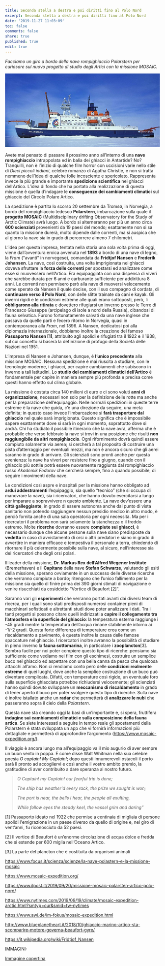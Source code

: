 ```yaml
---
title: Seconda stella a destra e poi diritti fino al Polo Nord
excerpt: Seconda stella a destra e poi diritti fino al Polo Nord
date: '2019-11-27 11:03:09'
toc: false
comments: false
share: true
published: true
edit: true
---
```

_Facciamo un giro a bordo della nave rompighiaccio Polarstern per curiosare sul nuovo progetto di studio degli Artici con la missione MOSAiC._

![](/assets/images/800px-polarstern_awi_hg.jpg)

Avete mai pensato di passare il prossimo anno all’interno di una **nave rompighiaccio** intrappolata ed in balia dei ghiacci in Antartide? No? Tranquilli, non è l’inizio di qualche film horror con uccisioni varie nello stile di _Dieci piccoli indiani_, celebre romanzo di Agatha Christie, e non si tratta nemmeno dell’idea di qualche folle incosciente e spericolato. Rappresenta invece la più grande e importante **spedizione scientifica** nei ghiacci dell’Artico. L’idea di fondo che ha portato alla realizzazione di questa missione è quella d’indagare le **conseguenze dei cambiamenti climatici** sul ghiaccio del Circolo Polare Artico. 

La spedizione è partita lo scorso 20 settembre da Tromsø, in Norvegia, a bordo del rompighiaccio tedesco **Polarstern**, imbarcazione sulla quale il **progetto MOSAiC** (Multidisciplinary drifting Observatory for the Study of Arctic Climate) avrà luogo. A bordo si alterneranno per più un anno circa **600 scienziati** provenienti da 19 paesi del mondo; esattamente non si sa quanto la missione durerà, molto dipende dalle correnti, ma si auspica che al giorno la nave sia in grado di percorrere almeno 7 chilometri. 

L’idea per questa impresa, tentata nella storia una sola volta prima di oggi, viene dall’avventura eroica avvenuta nel **1893** a bordo di una nave di legno, la _Fram_ ("avanti" in norvegese), comandata da **Fridtjof Nansen** e **Frederik Johansen**. La nave, così costruita, una volta imprigionata nei ghiacci doveva sfruttare la **forza delle correnti** per spostarsi ed analizzare come esse si muovessero nell’Artico. Era equipaggiata con una dispensa di viveri che sarebbe durata per 6 anni e carburante sufficiente per addirittura 8 anni. Le correnti non permisero però alla nave di muoversi velocemente come sperato da Nansen il quale decise, con il suo compagno di cordata, di **continuare verso il Polo Nord**, con delle slitte trainate da cani e kayak. Gli inverni rigidi e le condizioni estreme alle quali erano sottoposti, però, li **obbligarono alla ritirata** e dovettero rifugiarsi un inverno presso le Terre di Francesco Giuseppe (arcipelago di isole a nord della Russia), cibandosi di fauna selvatica. Furono fortunatamente salvati da una nave inglese che passava da quelle parti e fecero ritorno in Norvegia, quasi in contemporanea alla _Fram_, nel 1896. A Nansen, dedicatosi poi alla diplomazia internazionale, dobbiamo inoltre la creazione del famoso **Passaporto Nansen \[1]**, attribuito agli apolidi e rifugiati tra il 1922 e il 1938, sul cui concetto si baserà la definizione di profugo della Società delle Nazioni nel 1951. 

L’impresa di Nansen e Johansen, dunque, è **l’unico precedente** alla missione MOSAiC. Nessuna spedizione è mai riuscita a studiare, con le tecnologie moderne, i ghiacci, per capire cambiamenti che subiscono in inverno a tali latitudini. Lo **studio dei cambiamenti climatici dell’Artico** è fondamentale per capire in maniera sempre più profonda e precisa come questi hanno effetto sul clima globale. 

La missione è costata circa 140 milioni di euro e ci sono voluti **anni di organizzazione**, necessari non solo per la definizione delle rotte ma anche per la preparazione dell’equipaggio. Nelle normali spedizioni in queste terre estreme è la nave che guida, c’è una direzione da seguire, una meta definita; in questo caso invece l’imbarcazione si **farà trasportare dal ghiaccio** nel quale sarà imprigionata. Questo significa che è impossibile sapere esattamente dove si sarà in ogni momento, soprattutto dove si andrà. Chi ha studiato il possibile itinerario che la nave avrà, afferma che è probabile che verso febbraio la nave si trovi in una posizione che risulti **non raggiungibile da altri rompighiaccio**. Ogni rifornimento dovrà quindi essere compiuto solamente via aerea; si cercherà a tal proposito di costruire una pista d’atterraggio per eventuali mezzi, ma non è ancora sicuro che gli aerei saranno in grado di arrivare. Gli scienziati sono pronti anche per questa evenienza: la nave ha viveri per resistere fino a giugno, quando con il ghiaccio più sottile potrà essere nuovamente raggiunta dal rompighiaccio russo _Akademik Fedorov_ che cercherà sempre, fino a quando possibile, di seguire i movimenti della nave. 

Le condizioni così aspre e inospitali per la missione hanno obbligato ad **ardui addestramenti** l’equipaggio, sia quello “tecnico” (che si occupa di manovrare la nave), sia i ricercatori, che hanno dovuto esercitarsi a lungo per imparare a sopravvivere n questo ambiente. La nave dev’essere una **città galleggiante**, in grado di essere autonoma anche dal punto di vista sanitario non potendo raggiungere nessun presidio medico in altro modo, è perciò fornita anche di una sala operatoria per ogni necessità. Ma per i ricercatori il problema non sarà solamente la stanchezza o il freddo estremo. Molte **ricerche** dovranno essere **compiute sui ghiacci**, è necessario dunque che alcune persone sulla nave siano predisposte da **vedetta** in caso di avvistamento di orsi o altri predatori e siano in grado di avvertire in maniera efficace e tempestiva il personale a terra, chiedendo di ritornare il più celermente possibile sulla nave, al sicuro, nell’interesse sia dei ricercatori che degli orsi polari. 

Il leader della missione, **Dr. Markus Rex** **dell’Alfred Wegener Institute** (Bremerhaven) e il **Capitano** della nave **Stefan Schwarze**, valutando gli esiti della missione, sperano ovviamente in un successo delle diverse ricerche che verranno compiute a bordo; ritengono che l’unico fallimento per la missione sia quello di finire prima dei 390 giorni stimati di navigazione e venire risucchiati da cosiddetto “Vortice di Beaufort \[2]”. 

Saranno vari gli **esperimenti** che verranno portati avanti dai diversi team di ricerca, per i quali sono stati predisposti numerosi container pieni di macchinari sofisticati e altrettanti studi dove poter analizzare i dati. Tra i tanti progetti si possono citare quelli indirizzati a **capire il collegamento tra l’atmosfera e la superficie del ghiaccio**: la temperatura esterna raggiunge i -45 gradi mentre la temperatura dell’acqua rimane stabilmente intorno ai -1/-2 gradi. Questa forte differenza di temperature crea come un riscaldamento a pavimento, è questa inoltre la causa delle famose spaccature nel ghiaccio. I ricercatori inoltre avranno la possibilità di studiare in pieno inverno la **fauna sottomarina**, in particolare i **zooplancton**\[3]. Sembra facile per noi poter compiere questo tipo di ricerche: pensiamo sia sufficiente come vediamo nei film con gli eschimesi, costruire un semplice buco nel ghiaccio ed aspettare con una bella canna da pesca che qualcosa attacchi all’amo. Non ci rendiamo conto però delle **condizioni realmente estreme** di quei luoghi, dove anche la semplice costruzione di un buco può diventare complicata. Difatti, con temperature così rigide, un eventuale foro sulla superficie ghiacciata potrebbe richiudersi velocemente; gli scienziati hanno quindi dovuto sviluppare un **meccanismo di riscaldamento** in grado di tener aperto il buco per poter svolgere questo tipo di ricerche. Sulla nave è inoltre istallato anche un **radar** che permetterà di **analizzare le nubi** che passeranno sopra il cielo della _Polarstern_.

Questa nave sta creando oggi la basi di un’importante e, si spera, fruttifera **indagine sui cambiamenti climatici e sulla composizione della fauna artica**. Se siete interessati a seguire in tempo reale gli spostamenti della Polarstern è stata sviluppata un app che vi fornirà informazioni più dettagliate e permetterà di approfondire l’argomento (<https://www.mosaic-expedition.org/>). 

Il viaggio è ancora lungo ma all’equipaggio va il mio augurio di aver sempre un buon vento in poppa. E come disse Walt Whitman nella sua celebre poesia _O captain! My Captain!_; dopo questi innumerevoli ostacoli il porto sarà lì pronto ad accogliervi e così anche il vostro ambito premio, la gratitudine di aver contribuito a dare speranza al nostro futuro.

> _O Captain! my Captain! our fearful trip is done;_
>
> 
>
> _The ship has weather'd every rack, the prize we sought is won;_
>
> 
>
> _The port is near, the bells I hear, the people all exulting,_
>
> 
>
> _While follow eyes the steady keel, the vessel grim and daring”_

\[1]  Passaporto ideato nel 1922 che permise a centinaia di migliaia di persone apolidi l'emigrazione in un paese diverso da quello di origine e, nel giro di vent’anni, fu riconosciuto da 52 paesi.

\[2] Il vortice di Beaufort è un’enorme circolazione di acqua dolce e fredda che si estende per 600 miglia nell’Oceano Artico.

\[3] La parte del plancton che è costituita da organismi animali

[https://www.focus.it/scienza/scienze/la-nave-polastern-e-la-missione-mosaic
](< https://www.focus.it/scienza/scienze/la-nave-polastern-e-la-missione-mosaic>)

[https://www.mosaic-expedition.org/
](https://www.mosaic-expedition.org/)

[https://www.ilpost.it/2019/09/20/missione-mosaic-polarsten-artico-polo-nord/
](https://www.ilpost.it/2019/09/20/missione-mosaic-polarsten-artico-polo-nord/)

[https://www.nytimes.com/2019/09/19/climate/mosaic-expedition-arctic.html?smtyp=cur&smid=tw-nytimes
](https://www.nytimes.com/2019/09/19/climate/mosaic-expedition-arctic.html?smtyp=cur&smid=tw-nytimes)

[https://www.awi.de/im-fokus/mosaic-expedition.html
](https://www.awi.de/im-fokus/mosaic-expedition.html)

[http://www.blueplanetheart.it/2018/10/ghiaccio-marino-artico-sta-scomparire-motore-governa-beaufort-gyre/
](http://www.blueplanetheart.it/2018/10/ghiaccio-marino-artico-sta-scomparire-motore-governa-beaufort-gyre/)

[https://it.wikipedia.org/wiki/Fridtjof_Nansen
](https://it.wikipedia.org/wiki/Fridtjof_Nansen)

IMMAGINI:

[Immagine copertina ](https://commons.wikimedia.org/wiki/File:Polarstern_awi_hg.jpg)
